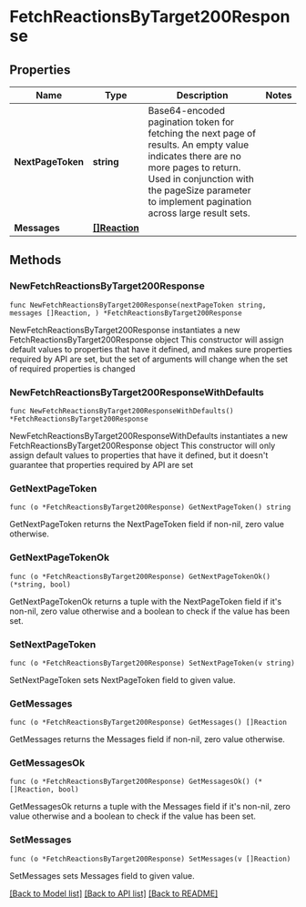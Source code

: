 # FetchReactionsByTarget200Response

## Properties

Name | Type | Description | Notes
------------ | ------------- | ------------- | -------------
**NextPageToken** | **string** | Base64-encoded pagination token for fetching the next page of results. An empty value indicates there are no more pages to return. Used in conjunction with the pageSize parameter to implement pagination across large result sets. | 
**Messages** | [**[]Reaction**](Reaction.md) |  | 

## Methods

### NewFetchReactionsByTarget200Response

`func NewFetchReactionsByTarget200Response(nextPageToken string, messages []Reaction, ) *FetchReactionsByTarget200Response`

NewFetchReactionsByTarget200Response instantiates a new FetchReactionsByTarget200Response object
This constructor will assign default values to properties that have it defined,
and makes sure properties required by API are set, but the set of arguments
will change when the set of required properties is changed

### NewFetchReactionsByTarget200ResponseWithDefaults

`func NewFetchReactionsByTarget200ResponseWithDefaults() *FetchReactionsByTarget200Response`

NewFetchReactionsByTarget200ResponseWithDefaults instantiates a new FetchReactionsByTarget200Response object
This constructor will only assign default values to properties that have it defined,
but it doesn't guarantee that properties required by API are set

### GetNextPageToken

`func (o *FetchReactionsByTarget200Response) GetNextPageToken() string`

GetNextPageToken returns the NextPageToken field if non-nil, zero value otherwise.

### GetNextPageTokenOk

`func (o *FetchReactionsByTarget200Response) GetNextPageTokenOk() (*string, bool)`

GetNextPageTokenOk returns a tuple with the NextPageToken field if it's non-nil, zero value otherwise
and a boolean to check if the value has been set.

### SetNextPageToken

`func (o *FetchReactionsByTarget200Response) SetNextPageToken(v string)`

SetNextPageToken sets NextPageToken field to given value.


### GetMessages

`func (o *FetchReactionsByTarget200Response) GetMessages() []Reaction`

GetMessages returns the Messages field if non-nil, zero value otherwise.

### GetMessagesOk

`func (o *FetchReactionsByTarget200Response) GetMessagesOk() (*[]Reaction, bool)`

GetMessagesOk returns a tuple with the Messages field if it's non-nil, zero value otherwise
and a boolean to check if the value has been set.

### SetMessages

`func (o *FetchReactionsByTarget200Response) SetMessages(v []Reaction)`

SetMessages sets Messages field to given value.



[[Back to Model list]](../README.md#documentation-for-models) [[Back to API list]](../README.md#documentation-for-api-endpoints) [[Back to README]](../README.md)


